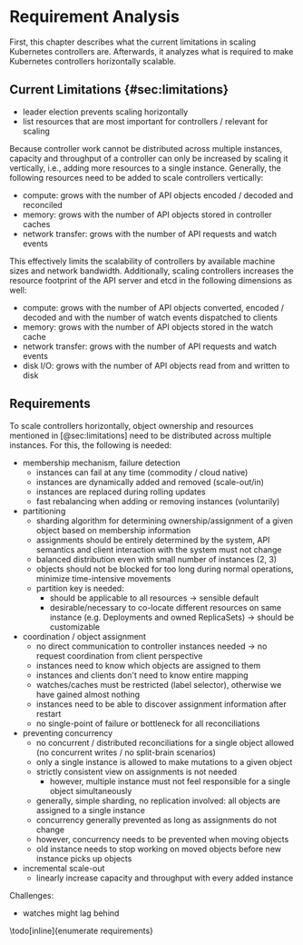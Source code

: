 # Requirement Analysis

First, this chapter describes what the current limitations in scaling Kubernetes controllers are.
Afterwards, it analyzes what is required to make Kubernetes controllers horizontally scalable.

## Current Limitations {#sec:limitations}

- leader election prevents scaling horizontally
- list resources that are most important for controllers / relevant for scaling

Because controller work cannot be distributed across multiple instances, capacity and throughput of a controller can only be increased by scaling it vertically, i.e., adding more resources to a single instance.
Generally, the following resources need to be added to scale controllers vertically:

- compute: grows with the number of API objects encoded / decoded and reconciled
- memory: grows with the number of API objects stored in controller caches
- network transfer: grows with the number of API requests and watch events

This effectively limits the scalability of controllers by available machine sizes and network bandwidth.
Additionally, scaling controllers increases the resource footprint of the API server and etcd in the following dimensions as well:

- compute: grows with the number of API objects converted, encoded / decoded and with the number of watch events dispatched to clients
- memory: grows with the number of API objects stored in the watch cache
- network transfer: grows with the number of API requests and watch events
- disk I/O: grows with the number of API objects read from and written to disk

## Requirements

To scale controllers horizontally, object ownership and resources mentioned in [@sec:limitations] need to be distributed across multiple instances.
For this, the following is needed:

- membership mechanism, failure detection
  - instances can fail at any time (commodity / cloud native)
  - instances are dynamically added and removed (scale-out/in)
  - instances are replaced during rolling updates
  - fast rebalancing when adding or removing instances (voluntarily)
- partitioning
  - sharding algorithm for determining ownership/assignment of a given object based on membership information
  - assignments should be entirely determined by the system, API semantics and client interaction with the system must not change
  - balanced distribution even with small number of instances (2, 3)
  - objects should not be blocked for too long during normal operations, minimize time-intensive movements
  - partition key is needed:
    - should be applicable to all resources -> sensible default
    - desirable/necessary to co-locate different resources on same instance (e.g. Deployments and owned ReplicaSets) -> should be customizable
- coordination / object assignment
  - no direct communication to controller instances needed -> no request coordination from client perspective
  - instances need to know which objects are assigned to them
  - instances and clients don't need to know entire mapping
  - watches/caches must be restricted (label selector), otherwise we have gained almost nothing
  - instances need to be able to discover assignment information after restart
  - no single-point of failure or bottleneck for all reconciliations
- preventing concurrency
  - no concurrent / distributed reconciliations for a single object allowed (no concurrent writes / no split-brain scenarios)
  - only a single instance is allowed to make mutations to a given object
  - strictly consistent view on assignments is not needed
    - however, multiple instance must not feel responsible for a single object simultaneously
  - generally, simple sharding, no replication involved: all objects are assigned to a single instance
  - concurrency generally prevented as long as assignments do not change
  - however, concurrency needs to be prevented when moving objects
  - old instance needs to stop working on moved objects before new instance picks up objects
- incremental scale-out
  - linearly increase capacity and throughput with every added instance

Challenges:

- watches might lag behind

\todo[inline]{enumerate requirements}
